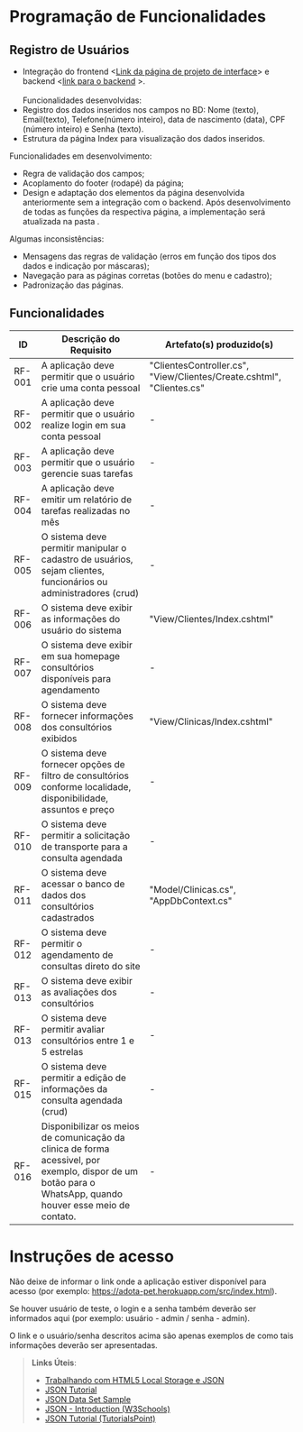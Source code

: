 # Programação de Funcionalidades

## Registro de Usuários
- Integração do frontend <[Link da página de projeto de interface](https://github.com/ICEI-PUC-Minas-PMV-ADS/pmv-ads-2024-1-e2-proj-int-t4-HmoreH/blob/main/docs/04-Projeto%20de%20Interface.md#tela-de-cadastro-de-usu%C3%A1rios)> e backend <[link para o backend](https://github.com/MarianaV5/backend-hmh/tree/master1)  >.
<br><br> Funcionalidades desenvolvidas:
- Registro dos dados inseridos nos campos no BD: Nome (texto), Email(texto), Telefone(número inteiro), data de nascimento (data), CPF (número inteiro) e Senha (texto).
- Estrutura da página Index para visualização dos dados inseridos.

Funcionalidades em desenvolvimento:
- Regra de validação dos campos;
- Acoplamento do footer (rodapé) da página;
- Design e adaptação dos elementos da página desenvolvida anteriormente sem a integração com o backend.
Após desenvolvimento de todas as funções da respectiva página, a implementação será atualizada na pasta <link da src>.

Algumas inconsistências:
- Mensagens das regras de validação (erros em função dos tipos dos dados e indicação por máscaras);
- Navegação para as páginas corretas (botões do menu e cadastro);
- Padronização das páginas.

## Funcionalidades

|ID    | Descrição do Requisito  | Artefato(s) produzido(s) |
|------|-----------------------------------------|----|
|RF-001| A aplicação deve permitir que o usuário crie uma conta pessoal | "ClientesController.cs", "View/Clientes/Create.cshtml", "Clientes.cs" | 
|RF-002| A aplicação deve permitir que o usuário realize login em sua conta pessoal | - |
|RF-003| A aplicação deve permitir que o usuário gerencie suas tarefas | - |
|RF-004| A aplicação deve emitir um relatório de tarefas realizadas no mês   | - |
|RF-005| O sistema deve permitir manipular o cadastro de usuários, sejam clientes, funcionários ou administradores (crud) | - | 
|RF-006| O sistema deve exibir as informações do usuário do sistema | "View/Clientes/Index.cshtml" | 
|RF-007| O sistema deve exibir em sua homepage consultórios disponíveis para agendamento | - | 
|RF-008| O sistema deve fornecer informações dos consultórios exibidos | "View/Clinicas/Index.cshtml" | 
|RF-009| O sistema deve fornecer opções de filtro de consultórios conforme localidade, disponibilidade, assuntos e preço | - | 
|RF-010| O sistema deve permitir a solicitação de transporte para a consulta agendada | - | 
|RF-011| O sistema deve acessar o banco de dados dos consultórios cadastrados| "Model/Clinicas.cs", "AppDbContext.cs" | 
|RF-012| O sistema deve permitir o agendamento de consultas direto do site | - | 
|RF-013| O sistema deve exibir as avaliações dos consultórios | - | 
|RF-013| O sistema deve permitir avaliar consultórios entre 1 e 5 estrelas | - |
|RF-015| O sistema deve permitir a edição de informações da consulta agendada (crud) | - | 
|RF-016| Disponibilizar os meios de comunicação da clinica de forma acessivel, por exemplo, dispor de um botão para o WhatsApp, quando houver esse meio de contato.| - |

# Instruções de acesso

Não deixe de informar o link onde a aplicação estiver disponível para acesso (por exemplo: https://adota-pet.herokuapp.com/src/index.html).

Se houver usuário de teste, o login e a senha também deverão ser informados aqui (por exemplo: usuário - admin / senha - admin).

O link e o usuário/senha descritos acima são apenas exemplos de como tais informações deverão ser apresentadas.

> **Links Úteis**:
>
> - [Trabalhando com HTML5 Local Storage e JSON](https://www.devmedia.com.br/trabalhando-com-html5-local-storage-e-json/29045)
> - [JSON Tutorial](https://www.w3resource.com/JSON)
> - [JSON Data Set Sample](https://opensource.adobe.com/Spry/samples/data_region/JSONDataSetSample.html)
> - [JSON - Introduction (W3Schools)](https://www.w3schools.com/js/js_json_intro.asp)
> - [JSON Tutorial (TutorialsPoint)](https://www.tutorialspoint.com/json/index.htm)
